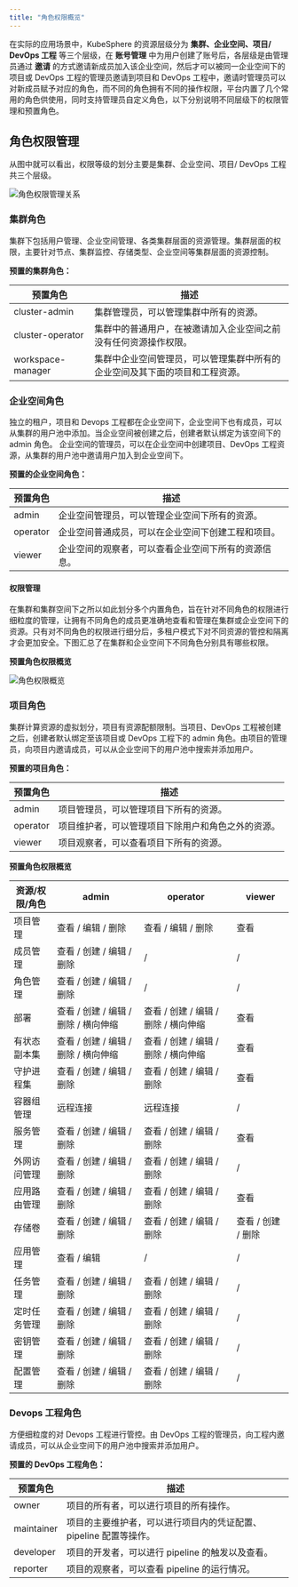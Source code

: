 ```yaml
---
title: "角色权限概览"
---
```


在实际的应用场景中，KubeSphere 的资源层级分为 **集群、企业空间、项目/ DevOps 工程** 等三个层级，在 **账号管理** 中为用户创建了账号后，各层级是由管理员通过 **邀请** 的方式邀请新成员加入该企业空间，然后才可以被同一企业空间下的项目或 DevOps 工程的管理员邀请到项目和 DevOps 工程中，邀请时管理员可以对新成员赋予对应的角色，而不同的角色拥有不同的操作权限，平台内置了几个常用的角色供使用，同时支持管理员自定义角色，以下分别说明不同层级下的权限管理和预置角色。

## 角色权限管理

从图中就可以看出，权限等级的划分主要是集群、企业空间、项目/ DevOps 工程共三个层级。

![角色权限管理关系](/role-management-design.svg)

### 集群角色

集群下包括用户管理、企业空间管理、各类集群层面的资源管理。集群层面的权限，主要针对节点、集群监控、存储类型、企业空间等集群层面的资源控制。

**预置的集群角色：**

|预置角色|描述|
|---|---|
|cluster-admin |集群管理员，可以管理集群中所有的资源。|
|cluster-operator|集群中的普通用户，在被邀请加入企业空间之前没有任何资源操作权限。|
|workspace-manager|集群中企业空间管理员，可以管理集群中所有的企业空间及其下面的项目和工程资源。|


### 企业空间角色

独立的租户，项目和 Devops 工程都在企业空间下，企业空间下也有成员，可以从集群的用户池中添加。当企业空间被创建之后，创建者默认绑定为该空间下的 admin 角色。 企业空间的管理员，可以在企业空间中创建项目、DevOps 工程资源，从集群的用户池中邀请用户加入到企业空间下。

**预置的企业空间角色：**

|预置角色|描述|
|---|---|
|admin |企业空间管理员，可以管理企业空间下所有的资源。|
|operator|企业空间普通成员，可以在企业空间下创建工程和项目。|
|viewer|企业空间的观察者，可以查看企业空间下所有的资源信息。|

#### 权限管理

在集群和集群空间下之所以如此划分多个内置角色，旨在针对不同角色的权限进行细粒度的管理，让拥有不同角色的成员更准确地查看和管理在集群或企业空间下的资源。只有对不同角色的权限进行细分后，多租户模式下对不同资源的管控和隔离才会更加安全。下图汇总了在集群和企业空间下不同角色分别具有哪些权限。

**预置角色权限概览**

![角色权限概览](/cluster-workspace-roles.png)

### 项目角色

集群计算资源的虚拟划分，项目有资源配额限制。当项目、DevOps 工程被创建之后，创建者默认绑定至该项目或 DevOps 工程下的 admin 角色。由项目的管理员，向项目内邀请成员，可以从企业空间下的用户池中搜索并添加用户。

**预置的项目角色：**

|预置角色|描述|
|---|---|
|admin |项目管理员，可以管理项目下所有的资源。|
|operator|项目维护者，可以管理项目下除用户和角色之外的资源。|
|viewer|项目观察者，可以查看项目下所有的资源。|

**预置角色权限概览**

|资源/权限/角色|admin|operator|viewer|
|---|---|---|---|
|项目管理|查看 / 编辑 / 删除|查看 / 编辑 / 删除| 查看|
|成员管理|查看 / 创建 / 编辑 / 删除| /|  /|
|角色管理|查看 / 创建 / 编辑 / 删除| /|  /|
|部署|查看 / 创建 / 编辑 / 删除 / 横向伸缩|查看 / 创建 / 编辑 / 删除 / 横向伸缩|查看 |
|有状态副本集|查看 / 创建 / 编辑 / 删除 / 横向伸缩|查看 / 创建 / 编辑 / 删除 / 横向伸缩|查看 |
|守护进程集|查看 / 创建 / 编辑 / 删除|查看 / 创建 / 编辑 / 删除|查看 |
|容器组管理|远程连接|远程连接|  /|
|服务管理|查看 / 创建 / 编辑 / 删除|查看 / 创建 / 编辑 / 删除|查看 |
|外网访问管理|查看 / 创建 / 编辑 / 删除|查看 / 创建 / 编辑 / 删除|  /|
|应用路由管理|查看 / 创建 / 编辑 / 删除|查看 / 创建 / 编辑 / 删除|查看 |
|存储卷|查看 / 创建 / 编辑 / 删除|查看 / 创建 / 编辑 / 删除|查看 / 创建  / 删除|
|应用管理|查看 / 编辑| / |  /|
|任务管理|查看 / 创建 / 编辑 / 删除| 查看 / 创建 / 编辑 / 删除|  /|
|定时任务管理|查看 / 创建 / 编辑 / 删除| 查看 / 创建 / 编辑 / 删除|  /|
|密钥管理|查看 / 创建 / 编辑 / 删除| 查看 / 创建 / 编辑 / 删除|  /|
|配置管理|查看 / 创建 / 编辑 / 删除| 查看 / 创建 / 编辑 / 删除|  /|

### Devops 工程角色

方便细粒度的对 Devops 工程进行管控。由 DevOps 工程的管理员，向工程内邀请成员，可以从企业空间下的用户池中搜索并添加用户。

**预置的 DevOps 工程角色：**

|预置角色|描述|
|---|---|
|owner |项目的所有者，可以进行项目的所有操作。|
|maintainer|项目的主要维护者，可以进行项目内的凭证配置、pipeline 配置等操作。|
|developer|项目的开发者，可以进行 pipeline 的触发以及查看。|
|reporter|项目的观察者，可以查看 pipeline 的运行情况。|


